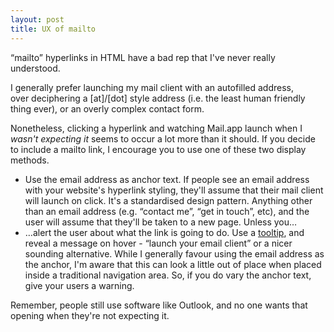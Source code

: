 ```yaml
---
layout: post
title: UX of mailto
---
```

&ldquo;mailto&rdquo; hyperlinks in HTML have a bad rep that I've never really understood.

I generally prefer launching my mail client with an autofilled address, over deciphering a [at]/[dot] style address (i.e. the least human friendly thing ever), or an overly complex contact form.

Nonetheless, clicking a hyperlink and watching Mail.app launch when I *wasn't expecting it* seems to occur a lot more than it should. If you decide to include a mailto link, I encourage you to use one of these two display methods.

* Use the email address as anchor text. If people see an email address with your website's hyperlink styling, they'll assume that their mail client will launch on click. It's a standardised design pattern. Anything other than an email address (e.g. &ldquo;contact me&rdquo;, &ldquo;get in touch&rdquo;, etc), and the user will assume that they'll be taken to a new page. Unless you&hellip;
* &hellip;alert the user about what the link is going to do. Use a [tooltip](http://twitter.github.com/bootstrap/javascript.html#tooltips), and reveal a message on hover - &ldquo;launch your email client&rdquo; or a nicer sounding alternative. While I generally favour using the email address as the anchor, I'm aware that this can look a little out of place when placed inside a traditional navigation area. So, if you do vary the anchor text, give your users a warning.

Remember, people still use software like Outlook, and no one wants that opening when they're not expecting it.